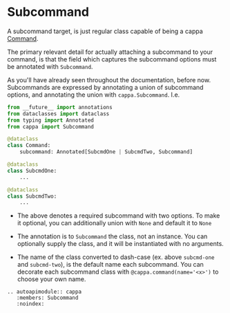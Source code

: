 # Subcommand

A subcommand target, is just regular class capable of being a cappa
[Command](./command.md).

The primary relevant detail for actually attaching a subcommand to your command,
is that the field which captures the subcommand options must be annotated with
`Subcommand`.

As you'll have already seen throughout the documentation, before now.
Subcommands are expressed by annotating a union of subcommand options, and
annotating the union with `cappa.Subcommand`. I.e.

```python
from __future__ import annotations
from dataclasses import dataclass
from typing import Annotated
from cappa import Subcommand

@dataclass
class Command:
    subcommand: Annotated[SubcmdOne | SubcmdTwo, Subcommand]

@dataclass
class SubcmdOne:
    ...

@dataclass
class SubcmdTwo:
    ...
```

- The above denotes a required subcommand with two options. To make it optional,
  you can additionally union with `None` and default it to `None`

- The annotation is to `Subcommand` the class, not an instance. You can
  optionally supply the class, and it will be instantiated with no arguments.

- The name of the class converted to dash-case (ex. above `subcmd-one` and
  `subcmd-two`), is the default name each subcommand. You can decorate each
  subcommand class with `@cappa.command(name='<x>')` to choose your own name.

```{eval-rst}
.. autoapimodule:: cappa
   :members: Subcommand
   :noindex:
```
